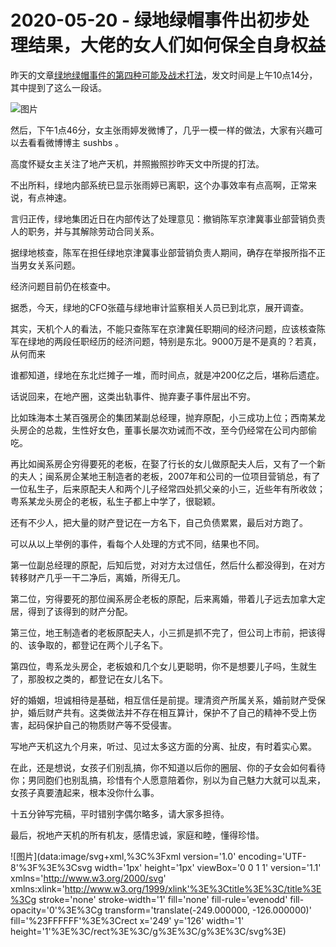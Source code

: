 # 2020-05-20 - 绿地绿帽事件出初步处理结果，大佬的女人们如何保全自身权益

昨天的文章[绿地绿帽事件的第四种可能及战术打法](http://mp.weixin.qq.com/s?__biz=MzIwMjk2NDc4Mw==&mid=2247484823&idx=1&sn=9985c9a4ad8ee53e79b2f6c4f6679bfe&chksm=96d7efd7a1a066c172ec6dc1d106aa90fb9e2e2d437e9a7257ac3a06915b3779e636f937dab3&scene=21#wechat_redirect)，发文时间是上午10点14分，其中提到了这么一段话。

![图片](https://mmbiz.qpic.cn/mmbiz_png/eJxr2REHtSGbRuEtW0ic3kEsoHx9AojuvsXw62sB0KyBiaiaOjlibXYGbL65ukJRN82Ghlw1wAlP2TRyRtaz22LPpw/640?wx_fmt=png&tp=webp&wxfrom=5&wx_lazy=1)

然后，下午1点46分，女主张雨婷发微博了，几乎一模一样的做法，大家有兴趣可以去看看微博博主 sushbs 。

高度怀疑女主关注了地产天机，并照搬照抄昨天文中所提的打法。

不出所料，绿地内部系统已显示张雨婷已离职，这个办事效率有点高啊，正常来说，有点神速。

言归正传，绿地集团近日在内部传达了处理意见：撤销陈军京津冀事业部营销负责人的职务，并与其解除劳动合同关系。

据绿地核查，陈军在担任绿地京津冀事业部营销负责人期间，确存在举报所指不正当男女关系问题。

经济问题目前仍在核查中。

据悉，今天，绿地的CFO张蕴与绿地审计监察相关人员已到北京，展开调查。

其实，天机个人的看法，不能只查陈军在京津冀任职期间的经济问题，应该核查陈军在绿地的两段任职经历的经济问题，特别是东北。9000万是不是真的？若真，从何而来

谁都知道，绿地在东北烂摊子一堆，而时间点，就是冲200亿之后，堪称后遗症。

话说回来，在地产圈，这类出轨事件、抛弃妻子事件层出不穷。

比如珠海本土某百强房企的集团某副总经理，抛弃原配，小三成功上位；西南某龙头房企的总裁，生性好女色，董事长屡次劝诫而不改，至今仍经常在公司内部偷吃。

再比如闽系房企穷得要死的老板，在娶了行长的女儿做原配夫人后，又有了一个新的夫人；闽系房企某地王制造者的老板，2007年和公司的一位项目营销总，有了一位私生子，后来原配夫人和两个儿子经常四处抓父亲的小三，近些年有所收敛；粤系某龙头房企的老板，私生子都上中学了，很聪颖。

还有不少人，把大量的财产登记在一方名下，自己负债累累，最后对方跑了。

可以从以上举例的事件，看每个人处理的方式不同，结果也不同。

第一位副总经理的原配，后知后觉，对对方太过信任，然后什么都没得到，在对方转移财产几乎一干二净后，离婚，所得无几。

第二位，穷得要死的那位闽系房企老板的原配，后来离婚，带着儿子远去加拿大定居，得到了该得到的财产分配。

第三位，地王制造者的老板原配夫人，小三抓是抓不完了，但公司上市前，把该得的、该争取的，都登记在两个儿子名下。

第四位，粤系龙头房企，老板娘和几个女儿更聪明，你不是想要儿子吗，生就生了，那股权之类的，都登记在女儿名下。

好的婚姻，坦诚相待是基础，相互信任是前提。理清资产所属关系，婚前财产受保护，婚后财产共有。这类做法并不存在相互算计，保护不了自己的精神不受上伤害，起码保护自己的物质财产等不受侵害。

写地产天机这九个月来，听过、见过太多这方面的分离、扯皮，有时着实心累。

在此，还是想说，女孩子们别乱搞，你不知道以后你的圈层、你的子女会如何看待你；男同胞们也别乱搞，珍惜有个人愿意陪着你，别以为自己魅力大就可以乱来，女孩子真要渣起来，根本没你什么事。

十五分钟写完稿，平时错别字偶尔略多，请大家多担待。

最后，祝地产天机的所有机友，感情忠诚，家庭和睦，懂得珍惜。

![图片](data:image/svg+xml,%3C%3Fxml version='1.0' encoding='UTF-8'%3F%3E%3Csvg width='1px' height='1px' viewBox='0 0 1 1' version='1.1' xmlns='http://www.w3.org/2000/svg' xmlns:xlink='http://www.w3.org/1999/xlink'%3E%3Ctitle%3E%3C/title%3E%3Cg stroke='none' stroke-width='1' fill='none' fill-rule='evenodd' fill-opacity='0'%3E%3Cg transform='translate(-249.000000, -126.000000)' fill='%23FFFFFF'%3E%3Crect x='249' y='126' width='1' height='1'%3E%3C/rect%3E%3C/g%3E%3C/g%3E%3C/svg%3E)